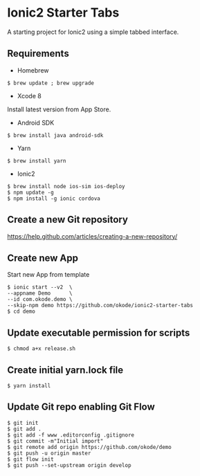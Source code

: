 Ionic2 Starter Tabs
===================

A starting project for Ionic2 using a simple tabbed interface.

Requirements
------------

* Homebrew

```
$ brew update ; brew upgrade
```

* Xcode 8

Install latest version from App Store.

* Android SDK

```
$ brew install java android-sdk
```

* Yarn

```
$ brew install yarn
```

* Ionic2

```
$ brew install node ios-sim ios-deploy
$ npm update -g
$ npm install -g ionic cordova
```

Create a new Git repository
---------------------------

https://help.github.com/articles/creating-a-new-repository/

Create new App
--------------

Start new App from template

```
$ ionic start --v2  \
--appname Demo      \
--id com.okode.demo \
--skip-npm demo https://github.com/okode/ionic2-starter-tabs
$ cd demo
```

Update executable permission for scripts
----------------------------------------

```
$ chmod a+x release.sh
```

Create initial yarn.lock file
-----------------------------

```
$ yarn install
```

Update Git repo enabling Git Flow
---------------------------------

```
$ git init
$ git add .
$ git add -f www .editorconfig .gitignore
$ git commit -m"Initial import"
$ git remote add origin https://github.com/okode/demo
$ git push -u origin master
$ git flow init
$ git push --set-upstream origin develop
```
